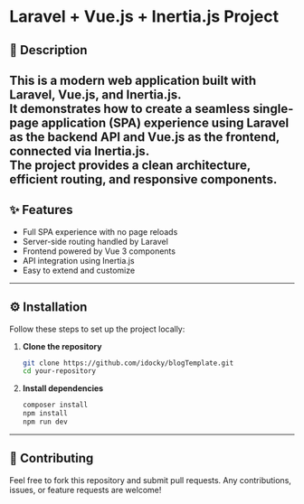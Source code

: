 # Laravel + Vue.js + Inertia.js Project

## 📖 Description

This is a modern web application built with **Laravel**, **Vue.js**, and **Inertia.js**.  
It demonstrates how to create a seamless single-page application (SPA) experience using Laravel as the backend API and Vue.js as the frontend, connected via Inertia.js.  
The project provides a clean architecture, efficient routing, and responsive components.
---

## ✨ Features

- Full SPA experience with no page reloads
- Server-side routing handled by Laravel
- Frontend powered by Vue 3 components
- API integration using Inertia.js
- Easy to extend and customize

---

## ⚙️ Installation

Follow these steps to set up the project locally:

1. **Clone the repository**
   ```bash
   git clone https://github.com/idocky/blogTemplate.git
   cd your-repository
   
2. **Install dependencies**
   ```bash
   composer install
   npm install
   npm run dev

---

## 🤝 Contributing

Feel free to fork this repository and submit pull requests.
Any contributions, issues, or feature requests are welcome!
